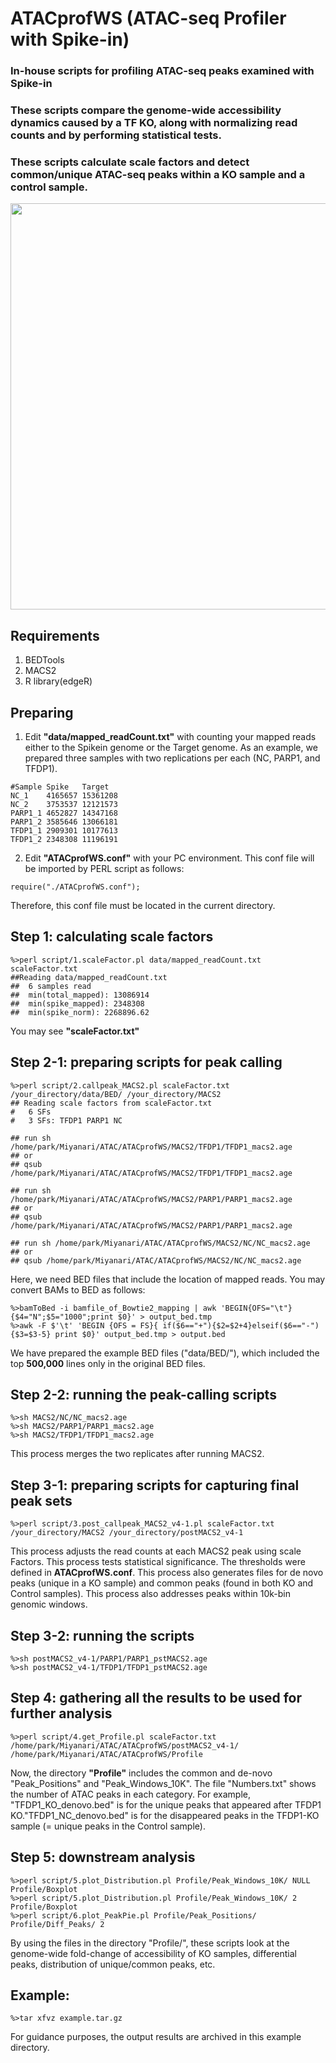 # ATACprofWS (ATAC-seq Profiler with Spike-in)
### In-house scripts for profiling ATAC-seq peaks examined with Spike-in
### These scripts compare the genome-wide accessibility dynamics caused by a TF KO, along with normalizing read counts and by performing statistical tests.  
### These scripts calculate scale factors and detect common/unique ATAC-seq peaks within a KO sample and a control sample.
<img src="https://github.com/Park-Sung-Joon/ATACprofWS/assets/52985953/b5bc30ec-c30d-4f5a-ab61-b42bee4b2b66" width=650>

## Requirements
1. BEDTools
2. MACS2
3. R library(edgeR)

## Preparing
1. Edit **"data/mapped_readCount.txt"** with counting your mapped reads either to the Spikein genome or the Target genome. As an example, we prepared three samples with two replications per each (NC, PARP1, and TFDP1).

```
#Sample	Spike	Target
NC_1	4165657	15361208
NC_2	3753537	12121573
PARP1_1	4652827	14347168
PARP1_2	3585646	13066181
TFDP1_1	2909301	10177613
TFDP1_2	2348308	11196191
```
2. Edit **"ATACprofWS.conf"** with your PC environment. This conf file will be imported by PERL script as follows:
```
require("./ATACprofWS.conf");
```
Therefore, this conf file must be located in the current directory.

## Step 1: calculating scale factors
```
%>perl script/1.scaleFactor.pl data/mapped_readCount.txt scaleFactor.txt
##Reading data/mapped_readCount.txt
##	6 samples read
##	min(total_mapped): 13086914
##	min(spike_mapped): 2348308
##	min(spike_norm): 2268896.62
```
You may see **"scaleFactor.txt"**

## Step 2-1: preparing scripts for peak calling
```
%>perl script/2.callpeak_MACS2.pl scaleFactor.txt /your_directory/data/BED/ /your_directory/MACS2
## Reading scale factors from scaleFactor.txt
#	6 SFs
#	3 SFs: TFDP1 PARP1 NC

## run sh /home/park/Miyanari/ATAC/ATACprofWS/MACS2/TFDP1/TFDP1_macs2.age
## or
## qsub /home/park/Miyanari/ATAC/ATACprofWS/MACS2/TFDP1/TFDP1_macs2.age

## run sh /home/park/Miyanari/ATAC/ATACprofWS/MACS2/PARP1/PARP1_macs2.age
## or
## qsub /home/park/Miyanari/ATAC/ATACprofWS/MACS2/PARP1/PARP1_macs2.age

## run sh /home/park/Miyanari/ATAC/ATACprofWS/MACS2/NC/NC_macs2.age
## or
## qsub /home/park/Miyanari/ATAC/ATACprofWS/MACS2/NC/NC_macs2.age
```
Here, we need BED files that include the location of mapped reads. You may convert BAMs to BED as follows:
```
%>bamToBed -i bamfile_of_Bowtie2_mapping | awk 'BEGIN{OFS="\t"}{$4="N";$5="1000";print $0}' > output_bed.tmp
%>awk -F $'\t' 'BEGIN {OFS = FS}{ if($6=="+"){$2=$2+4}elseif($6=="-"){$3=$3-5} print $0}' output_bed.tmp > output.bed
```
We have prepared the example BED files ("data/BED/"), which included the top **500,000** lines only in the original BED files.

## Step 2-2: running the peak-calling scripts 
```
%>sh MACS2/NC/NC_macs2.age
%>sh MACS2/PARP1/PARP1_macs2.age 
%>sh MACS2/TFDP1/TFDP1_macs2.age 
```
This process merges the two replicates after running MACS2. 

## Step 3-1: preparing scripts for capturing final peak sets
```
%>perl script/3.post_callpeak_MACS2_v4-1.pl scaleFactor.txt /your_directory/MACS2 /your_directory/postMACS2_v4-1
```
This process adjusts the read counts at each MACS2 peak using scale Factors.
This process tests statistical significance. The thresholds were defined in **ATACprofWS.conf**. 
This process also generates files for de novo peaks (unique in a KO sample) and common peaks (found in both KO and Control samples).
This process also addresses peaks within 10k-bin genomic windows.

## Step 3-2: running the scripts
```
%>sh postMACS2_v4-1/PARP1/PARP1_pstMACS2.age 
%>sh postMACS2_v4-1/TFDP1/TFDP1_pstMACS2.age
```

## Step 4: gathering all the results to be used for further analysis
```
%>perl script/4.get_Profile.pl scaleFactor.txt /home/park/Miyanari/ATAC/ATACprofWS/postMACS2_v4-1/ /home/park/Miyanari/ATAC/ATACprofWS/Profile
```
Now, the directory **"Profile"** includes the common and de-novo "Peak_Positions" and "Peak_Windows_10K". The file "Numbers.txt" shows the number of ATAC peaks in each category.
For example, "TFDP1_KO_denovo.bed" is for the unique peaks that appeared after TFDP1 KO."TFDP1_NC_denovo.bed" is for the disappeared peaks in the TFDP1-KO sample (= unique peaks in the Control sample).

## Step 5: downstream analysis
```
%>perl script/5.plot_Distribution.pl Profile/Peak_Windows_10K/ NULL Profile/Boxplot
%>perl script/5.plot_Distribution.pl Profile/Peak_Windows_10K/ 2 Profile/Boxplot
%>perl script/6.plot_PeakPie.pl Profile/Peak_Positions/ Profile/Diff_Peaks/ 2
```
By using the files in the directory "Profile/", these scripts look at the genome-wide fold-change of accessibility of KO samples, differential peaks, distribution of unique/common peaks, etc.

## Example: 
```
%>tar xfvz example.tar.gz
```
For guidance purposes, the output results are archived in this example directory.


